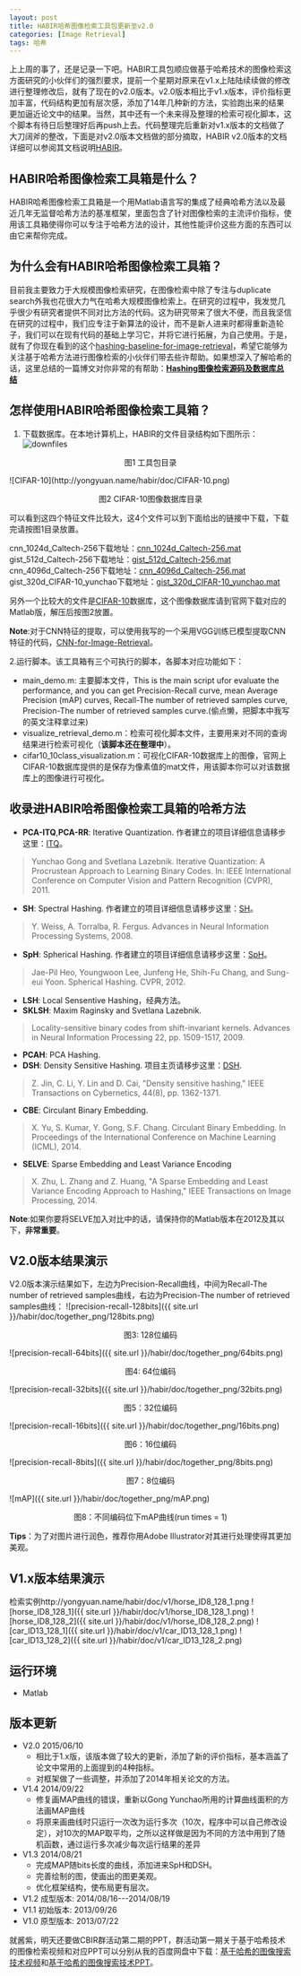 ```yaml
---
layout: post
title: HABIR哈希图像检索工具包更新至v2.0
categories: [Image Retrieval]
tags: 哈希
---
```


上上周的事了，还是记录一下吧。HABIR工具包顺应做基于哈希技术的图像检索这方面研究的小伙伴们的强烈要求，提前一个星期对原来在v1.x上陆陆续续做的修改进行整理修改后，就有了现在的v2.0版本。v2.0版本相比于v1.x版本，评价指标更加丰富，代码结构更加有层次感，添加了14年几种新的方法，实验跑出来的结果更加逼近论文中的结果。当然，其中还有一个未来得及整理的检索可视化脚本，这个脚本有待日后整理好后再push上去。代码整理完后重新对v1.x版本的文档做了大刀阔斧的整改，下面是对v2.0版本文档做的部分摘取，HABIR v2.0版本的文档详细可以参阅其文档说明[HABIR](http://yongyuan.name/habir/)。

## HABIR哈希图像检索工具箱是什么？

HABIR哈希图像检索工具箱是一个用Matlab语言写的集成了经典哈希方法以及最近几年无监督哈希方法的基准框架，里面包含了针对图像检索的主流评价指标，使用该工具箱使得你可以专注于哈希方法的设计，其他性能评价这些方面的东西可以由它来帮你完成。

## 为什么会有HABIR哈希图像检索工具箱？

目前我主要致力于大规模图像检索研究，在图像检索中除了专注与duplicate search外我也花很大力气在哈希大规模图像检索上。在研究的过程中，我发觉几乎很少有研究者提供不同对比方法的代码。这为研究带来了很大不便，而且我坚信在研究的过程中，我们应专注于新算法的设计，而不是新人进来时都得重新造轮子，我们可以在现有代码的基础上学习它，并将它进行拓展，为自己使用。于是，就有了你现在看到的这个[hashing-baseline-for-image-retrieval](https://github.com/willard-yuan/hashing-baseline-for-image-retrieval)，希望它能够为关注基于哈希方法进行图像检索的小伙伴们带去些许帮助。如果想深入了解哈希的话，这里总结的一篇博文对你非常的有帮助：[**Hashing图像检索源码及数据库总结**](http://yongyuan.name/blog/codes-of-hash-for-image-retrieval.html)

## 怎样使用HABIR哈希图像检索工具箱？

1. 下载数据库。在本地计算机上，HABIR的文件目录结构如下图所示：
![downfiles](http://yongyuan.name/habir/doc/downfiles.png)
<p align="center">图1 工具包目录</p>
![CIFAR-10](http://yongyuan.name/habir/doc/CIFAR-10.png)
<p align="center">图2 CIFAR-10图像数据库目录</p>

可以看到这四个特征文件比较大，这4个文件可以到下面给出的链接中下载，下载完请按图1目录放置。

cnn\_1024d\_Caltech-256下载地址：[cnn_1024d_Caltech-256.mat](http://pan.baidu.com/s/1o67k5RG)</br>
gist\_512d\_Caltech-256下载地址：[gist_512d_Caltech-256.mat](http://pan.baidu.com/s/1jG8ECZW)</br>
cnn\_4096d\_Caltech-256下载地址：[cnn_4096d_Caltech-256.mat](http://pan.baidu.com/s/1eQIWkro)</br>
gist\_320d\_CIFAR-10\_yunchao下载地址：[gist_320d_CIFAR-10_yunchao.mat](http://pan.baidu.com/s/1o61KSQI)</br>

另外一个比较大的文件是[CIFAR-10](http://www.cs.toronto.edu/~kriz/cifar.html)数据库，这个图像数据库请到官网下载对应的Matlab版，解压后按图2放置。

**Note**:对于CNN特征的提取，可以使用我写的一个采用VGG训练已模型提取CNN特征的代码，[CNN-for-Image-Retrieval](https://github.com/willard-yuan/CNN-for-Image-Retrieval)。

2.运行脚本。该工具箱有三个可执行的脚本，各脚本对应功能如下：

- main_demo.m: 主要脚本文件，This is the main script ufor evaluate the performance,  and you can get Precision-Recall curve, mean Average Precision (mAP) curves,  Recall-The number of retrieved samples curve, Precision-The number of retrieved samples curve.(偷点懒，把脚本中我写的英文注释拿过来)
- visualize\_retrieval_demo.m：检索可视化脚本文件，主要用来对不同的查询结果进行检索可视化（**该脚本还在整理中**）。
- cifar10_10class\_visualization.m：可视化CIFAR-10数据库上的图像，官网上CIFAR-10数据库提供的是保存为像素值的mat文件，用该脚本你可以对该数据库上的图像进行可视化。


## 收录进HABIR哈希图像检索工具箱的哈希方法

- **PCA-ITQ**,**PCA-RR**: Iterative Quantization. 作者建立的项目详细信息请移步这里：[ITQ](http://www.unc.edu/~yunchao/itq.htm)。
>Yunchao Gong and Svetlana Lazebnik.  Iterative Quantization: A Procrustean Approach to Learning Binary Codes. In: IEEE International Conference on Computer Vision and Pattern Recognition (CVPR), 2011.

- **SH**: Spectral Hashing. 作者建立的项目详细信息请移步这里：[SH](http://www.cs.huji.ac.il/~yweiss/SpectralHashing/)。
>Y. Weiss, A. Torralba, R. Fergus. Advances in Neural Information Processing Systems, 2008.

- **SpH**: Spherical Hashing. 作者建立的项目详细信息请移步这里：[SpH](http://sglab.kaist.ac.kr/Spherical_Hashing/)。
>Jae-Pil Heo, Youngwoon Lee, Junfeng He, Shih-Fu Chang, and Sung-eui Yoon. Spherical Hashing. CVPR, 2012.

- **LSH**: Local Sensentive Hashing，经典方法。
- **SKLSH**: Maxim Raginsky and Svetlana Lazebnik.
>Locality-sensitive binary codes from shift-invariant kernels. Advances in Neural Information Processing 22, pp. 1509-1517, 2009.

- **PCAH**: PCA Hashing.
- **DSH**: Density Sensitive Hashing. 项目主页请移步这里：[DSH](http://www.cad.zju.edu.cn/home/dengcai/Data/DSH.html).
>Z. Jin, C. Li, Y. Lin and D. Cai, "Density sensitive hashing," IEEE Transactions on Cybernetics, 44(8), pp. 1362-1371.

- **CBE**: Circulant Binary Embedding.
>X. Yu, S. Kumar, Y. Gong, S.F. Chang. Circulant Binary Embedding. In Proceedings of the International Conference on Machine Learning (ICML), 2014.

- **SELVE**: Sparse Embedding and Least Variance Encoding
>X. Zhu, L. Zhang and Z. Huang, "A Sparse Embedding and Least Variance Encoding Approach to Hashing," IEEE Transactions on Image Processing, 2014.

**Note**:如果你要将SELVE加入对比中的话，请保持你的Matlab版本在2012及其以下，**非常重要**。

## V2.0版本结果演示

V2.0版本演示结果如下，左边为Precision-Recall曲线，中间为Recall-The number of retrieved samples曲线，右边为Precision-The number of retrieved samples曲线：
![precision-recall-128bits]({{ site.url }}/habir/doc/together_png/128bits.png)
<p align="center">图3: 128位编码</p>
![precision-recall-64bits]({{ site.url }}/habir/doc/together_png/64bits.png)
<p align="center">图4: 64位编码</p>
![precision-recall-32bits]({{ site.url }}/habir/doc/together_png/32bits.png)
<p align="center">图5：32位编码</p>
![precision-recall-16bits]({{ site.url }}/habir/doc/together_png/16bits.png)
<p align="center">图6：16位编码</p>
![precision-recall-8bits]({{ site.url }}/habir/doc/together_png/8bits.png)
<p align="center">图7：8位编码</p>
![mAP]({{ site.url }}/habir/doc/together_png/mAP.png)
<p align="center">图8：不同编码位下mAP曲线(run times = 1)</p>

**Tips**：为了对图片进行润色，推荐你用Adobe Illustrator对其进行处理使得其更加美观。

## V1.x版本结果演示

检索实例http://yongyuan.name/habir/doc/v1/horse_ID8_128_1.png
![horse_ID8_128_1]({{ site.url }}/habir/doc/v1/horse_ID8_128_1.png)
![horse_ID8_128_2]({{ site.url }}/habir/doc/v1/horse_ID8_128_2.png)
![car_ID13_128_1]({{ site.url }}/habir/doc/v1/car_ID13_128_1.png)
![car_ID13_128_2]({{ site.url }}/habir/doc/v1/car_ID13_128_2.png)

## 运行环境

- Matlab

## 版本更新

-  V2.0   2015/06/10
    - 相比于1.x版，该版本做了较大的更新，添加了新的评价指标，基本涵盖了论文中常用的上面提到的4种指标。
	- 对框架做了一些调整，并添加了2014年相关论文的方法。
-  V1.4   2014/09/22
    - 修复画MAP曲线的错误，重新以Gong Yunchao所用的计算曲线面积的方法画MAP曲线
	- 将原来画曲线时只运行一次改为运行多次（10次，程序中可以自己修改设定），对10次的MAP取平均，之所以这样做是因为不同的方法中用到了随机函数，通过运行多次减少每次运行结果的差异
-  V1.3   2014/08/21
	- 完成MAP随bits长度的曲线，添加进来SpH和DSH。
	- 完善绘制的图，使画出的图更美观。
	- 优化框架结构，使布局更有层次。
-  V1.2   成型版本: 2014/08/16---2014/08/19
-  V1.1   初始版本: 2013/09/26
-  V1.0   原型版本: 2013/07/22

就酱紫，明天还要做CBIR群活动第二期的PPT，群活动第一期关于基于哈希技术的图像检索视频和对应PPT可以分别从我的百度网盘中下载：[基于哈希的图像搜索技术视频](http://pan.baidu.com/s/1c0IuLSO)和[基于哈希的图像搜索技术PPT](http://pan.baidu.com/s/1ntHw63B)。

